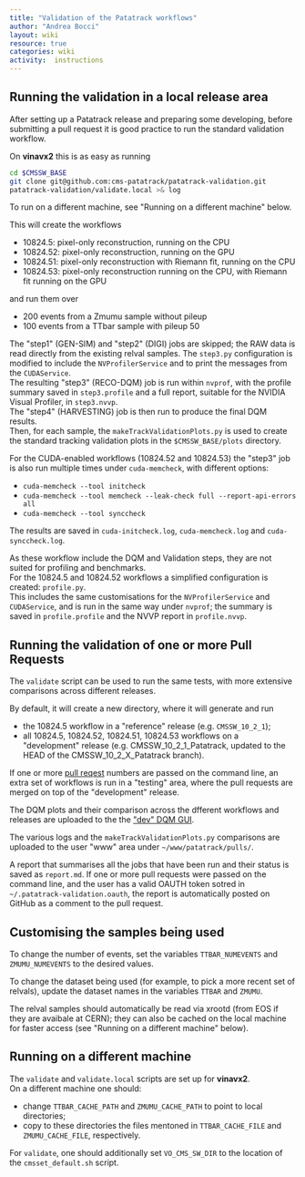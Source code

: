 ```yaml
---
title: "Validation of the Patatrack workflows"
author: "Andrea Bocci"
layout: wiki
resource: true
categories: wiki
activity:  instructions
---
```


## Running the validation in a local release area

After setting up a Patatrack release and preparing some developing, before submitting a pull request it is good practice to run the
standard validation workflow.

On **vinavx2** this is as easy as running

```bash
cd $CMSSW_BASE
git clone git@github.com:cms-patatrack/patatrack-validation.git
patatrack-validation/validate.local >& log
```

To run on a different machine, see "Running on a different machine" below.

This will create the workflows
  - 10824.5: pixel-only reconstruction, running on the CPU
  - 10824.52: pixel-only reconstruction, running on the GPU
  - 10824.51: pixel-only reconstruction with Riemann fit, running on the CPU
  - 10824.53: pixel-only reconstruction running on the CPU, with Riemann fit running on the GPU

and run them over
  - 200 events from a Zmumu sample without pileup
  - 100 events from a TTbar sample with pileup 50

The "step1" (GEN-SIM) and "step2" (DIGI) jobs are skipped; the RAW data is read directly from the existing relval samples.
The `step3.py` configuration is modified to include the `NVProfilerService` and to print the messages from the `CUDAService`.  
The resulting "step3" (RECO-DQM) job is run within `nvprof`, with the profile summary saved in `step3.profile` and a full
report, suitable for the NVIDIA Visual Profiler, in `step3.nvvp`.  
The "step4" (HARVESTING) job is then run to produce the final DQM results.  
Then, for each sample, the `makeTrackValidationPlots.py` is used to create the standard tracking validation plots in the
`$CMSSW_BASE/plots` directory.

For the CUDA-enabled workflows (10824.52 and 10824.53) the "step3" job is also run multiple times under `cuda-memcheck`, with
different options:
  - `cuda-memcheck --tool initcheck`
  - `cuda-memcheck --tool memcheck --leak-check full --report-api-errors all`
  - `cuda-memcheck --tool synccheck`

The results are saved in `cuda-initcheck.log`, `cuda-memcheck.log` and `cuda-synccheck.log`.

As these workflow include the DQM and Validation steps, they are not suited for profiling and benchmarks.  
For the 10824.5 and 10824.52 workflows a simplified configuration is created: `profile.py`.  
This includes the same customisations for the `NVProfilerService` and `CUDAService`, and is run in the same way under `nvprof`;
the summary is saved in `profile.profile` and the NVVP report in `profile.nvvp`.


## Running the validation of one or more Pull Requests

The `validate` script can be used to run the same tests, with more extensive comparisons across different releases.

By default, it will create a new directory, where it will generate and run
  - the 10824.5 workflow in a "reference" release (e.g. `CMSSW_10_2_1`);
  - all 10824.5, 10824.52, 10824.51, 10824.53 workflows on a "development" release (e.g. CMSSW_10_2_1_Patatrack, updated to
  the HEAD of the CMSSW_10_2_X_Patatrack branch).

If one or more [pull reqest](https://github.com/cms-patatrack/cmssw/pulls/) numbers are passed on the command line, an
extra set of workflows is run in a "testing" area, where the pull requests are merged on top of the "development" release.

The DQM plots and their comparison across the dfferent workflows and releases are uploaded to the the ["dev" DQM GUI]([http://dqmgui7.cern.ch:8060/dqm/dev]).

The various logs and the `makeTrackValidationPlots.py` comparisons are uploaded to the user "www" area under `~/www/patatrack/pulls/`.

A report that summarises all the jobs that have been run and their status is saved as `report.md`. If one or more pull requests
were passed on the command line, and the user has a valid OAUTH token sotred in `~/.patatrack-validation.oauth`, the report is
automatically posted on GitHub as a comment to the pull request.


## Customising the samples being used

To change the number of events, set the variables `TTBAR_NUMEVENTS` and `ZMUMU_NUMEVENTS` to the desired values.

To change the dataset being used (for example, to pick a more recent set of relvals), update the dataset names in the variables
`TTBAR` and `ZMUMU`.

The relval samples should automatically be read via xrootd (from EOS if they are avaibale at CERN); they can also be cached on
the local machine for faster access (see "Running on a different machine" below).


## Running on a different machine

The `validate` and `validate.local` scripts are set up for **vinavx2**.  
On a different machine one should:
  - change `TTBAR_CACHE_PATH` and `ZMUMU_CACHE_PATH` to point to local directories;
  - copy to these directories the files mentoned in `TTBAR_CACHE_FILE` and `ZMUMU_CACHE_FILE`, respectively.

For `validate`, one should additionally set `VO_CMS_SW_DIR` to the location of the `cmsset_default.sh` script.
